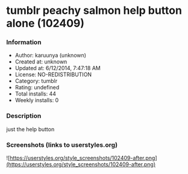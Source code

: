 # tumblr peachy salmon help button alone (102409)

### Information
- Author: karuunya (unknown)
- Created at: unknown
- Updated at: 6/12/2014, 7:47:18 AM
- License: NO-REDISTRIBUTION
- Category: tumblr
- Rating: undefined
- Total installs: 44
- Weekly installs: 0


### Description
just the help button


### Screenshots (links to userstyles.org)
![https://userstyles.org/style_screenshots/102409-after.png](https://userstyles.org/style_screenshots/102409-after.png)


